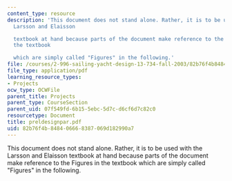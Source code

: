 ```yaml
---
content_type: resource
description: 'This document does not stand alone. Rather, it is to be used with the
  Larsson and Elaisson

  textbook at hand because parts of the document make reference to the Figures in
  the textbook

  which are simply called "Figures" in the following.'
file: /courses/2-996-sailing-yacht-design-13-734-fall-2003/82b76f4b848406668387069d182990a7_preldesignpar.pdf
file_type: application/pdf
learning_resource_types:
- Projects
ocw_type: OCWFile
parent_title: Projects
parent_type: CourseSection
parent_uid: 07f549fd-6b15-5ebc-5d7c-d6cf6d7c82c0
resourcetype: Document
title: preldesignpar.pdf
uid: 82b76f4b-8484-0666-8387-069d182990a7
---
```

This document does not stand alone. Rather, it is to be used with the Larsson and Elaisson
textbook at hand because parts of the document make reference to the Figures in the textbook
which are simply called "Figures" in the following.

